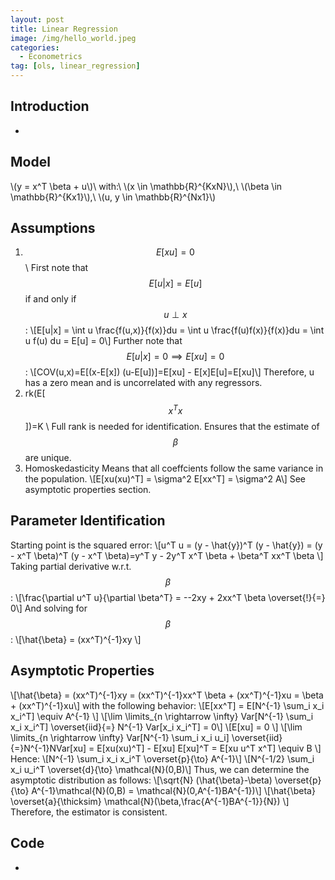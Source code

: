 ```yaml
---
layout: post
title: Linear Regression
image: /img/hello_world.jpeg
categories:
  - Econometrics
tag: [ols, linear_regression]
---
```

<script type="text/javascript" src="https://cdn.mathjax.org/mathjax/latest/MathJax.js?config=TeX-AMS-MML_HTMLorMML"></script>
## Introduction
-
## Model
<!-- \\(\vec Y = \vec X^T \vec\beta + \vec U\\)  -->
\\(y = x^T \beta + u\\)\\
with:\\
\\(x \in \mathbb{R}^{KxN}\\),\\
\\(\beta \in \mathbb{R}^{Kx1}\\),\\
\\(u, y \in \mathbb{R}^{Nx1}\\)
## Assumptions
1. $$E[xu]=0$$\\
First note that $$E[u|x]=E[u]$$ if and only if $$u \perp x$$:
\\[E[u|x] = \int u \frac{f(u,x)}{f(x)}du = \int u \frac{f(u)f(x)}{f(x)}du = \int u f(u) du = E[u] = 0\\]
Further note that $$E[u|x] = 0 \implies E[xu]=0$$:
\\[COV(u,x)=E[(x-E[x]) (u-E[u])]=E[xu] - E[x]E[u]=E[xu]\\]
Therefore, u has a zero mean and is uncorrelated with any regressors.
2. rk(E[$$x^T x$$])=K \\
Full rank is needed for identification. Ensures that the estimate of $$\beta$$ are unique.
3. Homoskedasticity
Means that all coeffcients follow the same variance in the population.
\\[E[xu(xu)^T] = \sigma^2 E[xx^T] = \sigma^2 A\\]
See asymptotic properties section.
## Parameter Identification
Starting point is the squared error:
\\[u^T u = (y - \hat{y})^T (y - \hat{y}) = (y - x^T \beta)^T (y - x^T \beta)=y^T y - 2y^T x^T \beta + \beta^T xx^T \beta \\]
Taking partial derivative w.r.t. $$\beta$$:
\\[\frac{\partial u^T u}{\partial \beta^T} = --2xy + 2xx^T \beta \overset{!}{=} 0\\]
And solving for $$\beta$$:
\\[\hat{\beta} = (xx^T)^{-1}xy \\]

## Asymptotic Properties
\\[\hat{\beta} = (xx^T)^{-1}xy = (xx^T)^{-1}xx^T \beta + (xx^T)^{-1}xu = \beta + (xx^T)^{-1}xu\\]
with the following behavior:
\\[E[xx^T] = E[N^{-1} \sum_i x_i x_i^T] \equiv A^{-1} \\]
\\[\lim \limits_{n \rightarrow \infty}  Var[N^{-1} \sum_i x_i x_i^T] \overset{iid}{=} N^{-1} Var[x_i x_i^T] = 0\\]
\\[E[xu] = 0 \\]
\\[\lim \limits_{n \rightarrow \infty}  Var[N^{-1} \sum_i x_i u_i] \overset{iid}{=}N^{-1}NVar[xu] = E[xu(xu)^T] - E[xu] E[xu]^T = E[xu u^T x^T] \equiv B \\]
Hence:
\\[N^{-1} \sum_i x_i x_i^T  \overset{p}{\to} A^{-1}\\]
\\[N^{-1/2} \sum_i x_i u_i^T  \overset{d}{\to} \mathcal{N}(0,B)\\]
Thus, we can determine the asymptotic distribution as follows:
\\[\sqrt{N} (\hat{\beta}-\beta) \overset{p}{\to} A^{-1}\mathcal{N}(0,B) = \mathcal{N}(0,A^{-1}BA^{-1})\\]
\\[\hat{\beta} \overset{a}{\thicksim} \mathcal{N}(\beta,\frac{A^{-1}BA^{-1}}{N}) \\]
Therefore, the estimator is consistent.
## Code
-
